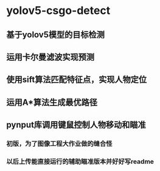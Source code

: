 # yolov5-csgo-detect 
## 基于yolov5模型的目标检测
## 运用卡尔曼滤波实现预测
## 使用sift算法匹配特征点，实现人物定位
## 运用A*算法生成最优路径
## pynput库调用键鼠控制人物移动和瞄准
### 初版，为了图像工程大作业做的缝合怪
### 以后上传能直接运行的辅助瞄准版本并好好写readme
